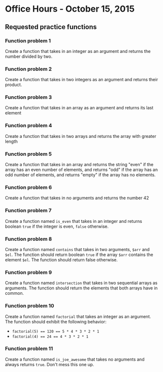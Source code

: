 Office Hours - October 15, 2015
===============================

Requested practice functions
----------------------------

### Function problem 1

Create a function that takes in an integer as an argument and returns the number
divided by two.

### Function problem 2

Create a function that takes in two integers as an argument and returns their
product.

### Function problem 3

Create a function that takes in an array as an argument and returns its last element

### Function problem 4

Create a function that takes in two arrays and returns the array with greater length

### Function problem 5

Create a function that takes in an array and returns the string "even" if the array
has an even number of elements, and returns "odd" if the array has an odd number of elements,
and returns "empty" if the array has no elements.

### Function problem 6

Create a function that takes in no arguments and returns the number 42

### Function problem 7

Create a function named `is_even` that takes in an integer and returns
boolean `true` if the integer is even, `false` otherwise.

### Function problem 8

Create a function named `contains` that takes in two arguments, `$arr` and `$el`.
The function should return boolean `true` if the array `$arr` contains the element `$el`.
The function should return false otherwise.

### Function problem 9

Create a function named `intersection` that takes in two sequential arrays as arguments. The function
should return the elements that both arrays have in common.

### Function problem 10

Create a function named `factorial` that takes an integer as an argument. The function
should exhibit the following behavior:

* `factorial(5) == 120 == 5 * 4 * 3 * 2 * 1`
* `factorial(4) == 24 == 4 * 3 * 2 * 1 `

### Function problem 11

Create a function named `is_joe_awesome` that takes no arguments and always returns `true`.
Don't mess this one up.

